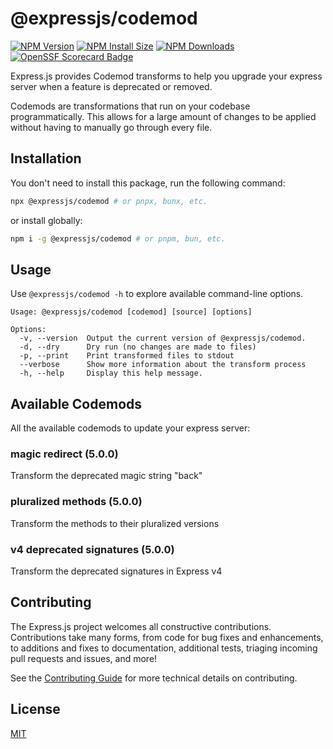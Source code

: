 # @expressjs/codemod

[![NPM Version][npm-version-image]][npm-url]
[![NPM Install Size][npm-install-size-image]][npm-install-size-url]
[![NPM Downloads][npm-downloads-image]][npm-downloads-url]
[![OpenSSF Scorecard Badge][ossf-scorecard-badge]][ossf-scorecard-visualizer]

Express.js provides Codemod transforms to help you upgrade your express server when a feature is deprecated or removed.

Codemods are transformations that run on your codebase programmatically. This allows for a large amount of changes to be applied without having to manually go through every file.

## Installation

You don't need to install this package, run the following command:

```sh
npx @expressjs/codemod # or pnpx, bunx, etc.
```

or install globally:

```sh
npm i -g @expressjs/codemod # or pnpm, bun, etc.
```

## Usage

Use `@expressjs/codemod -h` to explore available command-line options.

<!-- USAGE START -->

```
Usage: @expressjs/codemod [codemod] [source] [options]

Options:
  -v, --version  Output the current version of @expressjs/codemod.
  -d, --dry      Dry run (no changes are made to files)
  -p, --print    Print transformed files to stdout
  --verbose      Show more information about the transform process
  -h, --help     Display this help message.
```

<!-- USAGE END -->

## Available Codemods

All the available codemods to update your express server:

<!-- CODEMODS START -->

### magic redirect (5.0.0)

Transform the deprecated magic string "back"

### pluralized methods (5.0.0)

Transform the methods to their pluralized versions

### v4 deprecated signatures (5.0.0)

Transform the deprecated signatures in Express v4

<!-- CODEMODS END -->

##  Contributing

The Express.js project welcomes all constructive contributions. Contributions take many forms,
from code for bug fixes and enhancements, to additions and fixes to documentation, additional
tests, triaging incoming pull requests and issues, and more!

See the [Contributing Guide](https://github.com/expressjs/express/blob/master/Contributing.md) for more technical details on contributing.

## License

[MIT](LICENSE)

[npm-downloads-image]: https://badgen.net/npm/dm/@expressjs/codemod
[npm-downloads-url]: https://npmcharts.com/compare/@expressjs/codemod?minimal=true
[npm-install-size-image]: https://badgen.net/packagephobia/install/@expressjs/codemod
[npm-install-size-url]: https://packagephobia.com/result?p=@expressjs/codemod
[npm-url]: https://npmjs.org/package/@expressjs/codemod
[npm-version-image]: https://badgen.net/npm/v/@expressjs/codemod
[ossf-scorecard-badge]: https://api.scorecard.dev/projects/github.com/expressjs/codemod/badge
[ossf-scorecard-visualizer]: https://ossf.github.io/scorecard-visualizer/#/projects/github.com/expressjs/codemod